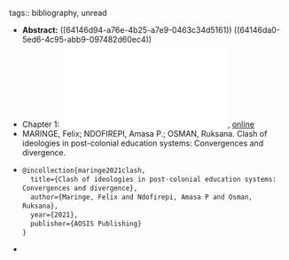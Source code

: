 tags:: bibliography, unread

- **Abstract:** ((64146d94-a76e-4b25-a7e9-0463c34d5161)) ((64146da0-5ed6-4c95-abb9-097482d60ec4))
- Chapter 1: ![local copy](../assets/Clash_of_ideologies_in_post_colonial_education_systems_1679060220532_0.pdf), [online](https://openhub.spu.ac.za/bitstream/handle/20.500.12821/462/Clash%20of%20ideologies%20in%20post%20colonial%20education%20systems.pdf?sequence=1)
- MARINGE, Felix; NDOFIREPI, Amasa P.; OSMAN, Ruksana. Clash of ideologies in post-colonial education systems: Convergences and divergence.
- ```
  @incollection{maringe2021clash,
    title={Clash of ideologies in post-colonial education systems: Convergences and divergence},
    author={Maringe, Felix and Ndofirepi, Amasa P and Osman, Ruksana},
    year={2021},
    publisher={AOSIS Publishing}
  }
  ```
-